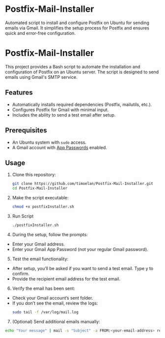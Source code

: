 # Postfix-Mail-Installer
Automated script to install and configure Postfix on Ubuntu for sending emails via Gmail. It simplifies the setup process for Postfix and ensures quick and error-free configuration.

# Postfix-Mail-Installer

This project provides a Bash script to automate the installation and configuration of Postfix on an Ubuntu server. The script is designed to send emails using Gmail's SMTP service.

## Features
- Automatically installs required dependencies (Postfix, mailutils, etc.).
- Configures Postfix for Gmail with minimal input.
- Includes the ability to send a test email after setup.

## Prerequisites
- An Ubuntu system with `sudo` access.
- A Gmail account with [App Passwords](https://support.google.com/accounts/answer/185833?hl=en) enabled.

## Usage
1. Clone this repository:
   ```bash
   git clone https://github.com/timoelan/Postfix-Mail-Installer.git
   cd Postfix-Mail-Installer

2. Make the script executable:
   ```bash
   chmod +x postfixInstaller.sh

3. Run Script
   ```bash
   ./postfixInstaller.sh

4. During the setup, follow the prompts:
-	Enter your Gmail address.
-	Enter your Gmail App Password (not your regular Gmail password).
5.	Test the email functionality:
-	After setup, you’ll be asked if you want to send a test email. Type y to confirm.
-	Provide the recipient email address for the test email.
6.	Verify the email has been sent:
- Check your Gmail account’s sent folder.
- If you don’t see the email, review the logs:
   ```bash
   sudo tail -f /var/log/mail.log
7.	(Optional) Send additional emails manually:
   ```bash
  echo "Your message" | mail -s "Subject" -a FROM:<your-email-address> recipient@example.com
